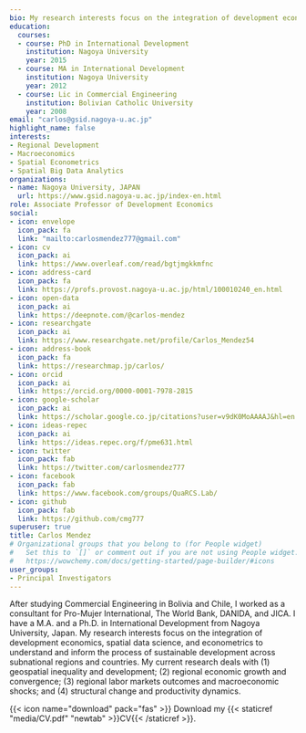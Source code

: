 ```yaml
---
bio: My research interests focus on the integration of development economics, spatial data science, and econometrics to understand and inform the process of sustainable development across subnational regions and countries.
education:
  courses:
  - course: PhD in International Development
    institution: Nagoya University
    year: 2015
  - course: MA in International Development
    institution: Nagoya University
    year: 2012
  - course: Lic in Commercial Engineering
    institution: Bolivian Catholic University
    year: 2008
email: "carlos@gsid.nagoya-u.ac.jp"
highlight_name: false
interests:
- Regional Development
- Macroeconomics
- Spatial Econometrics
- Spatial Big Data Analytics
organizations:
- name: Nagoya University, JAPAN
  url: https://www.gsid.nagoya-u.ac.jp/index-en.html
role: Associate Professor of Development Economics
social:
- icon: envelope
  icon_pack: fa
  link: "mailto:carlosmendez777@gmail.com"  
- icon: cv
  icon_pack: ai
  link: https://www.overleaf.com/read/bgtjmgkkmfnc
- icon: address-card
  icon_pack: fa
  link: https://profs.provost.nagoya-u.ac.jp/html/100010240_en.html
- icon: open-data
  icon_pack: ai
  link: https://deepnote.com/@carlos-mendez
- icon: researchgate
  icon_pack: ai
  link: https://www.researchgate.net/profile/Carlos_Mendez54
- icon: address-book
  icon_pack: fa
  link: https://researchmap.jp/carlos/
- icon: orcid
  icon_pack: ai
  link: https://orcid.org/0000-0001-7978-2815
- icon: google-scholar
  icon_pack: ai
  link: https://scholar.google.co.jp/citations?user=v9dK0MoAAAAJ&hl=en
- icon: ideas-repec
  icon_pack: ai
  link: https://ideas.repec.org/f/pme631.html
- icon: twitter
  icon_pack: fab
  link: https://twitter.com/carlosmendez777
- icon: facebook
  icon_pack: fab
  link: https://www.facebook.com/groups/QuaRCS.Lab/
- icon: github
  icon_pack: fab
  link: https://github.com/cmg777
superuser: true
title: Carlos Mendez
# Organizational groups that you belong to (for People widget)
#   Set this to `[]` or comment out if you are not using People widget.
#   https://wowchemy.com/docs/getting-started/page-builder/#icons
user_groups:
- Principal Investigators
---
```


After studying Commercial Engineering in Bolivia and Chile, I worked as a consultant for Pro-Mujer International, The World Bank, DANIDA, and JICA. I have a M.A. and a Ph.D. in International Development from Nagoya University, Japan. My research interests focus on the integration of development economics, spatial data science, and econometrics  to understand and inform the process of sustainable development across subnational regions and countries. My current research deals with (1) geospatial inequality and development; (2) regional economic growth and convergence; (3) regional labor markets outcomes and macroeconomic shocks; and (4) structural change and productivity dynamics.

{{< icon name="download" pack="fas" >}} Download my {{< staticref "media/CV.pdf" "newtab" >}}CV{{< /staticref >}}.


